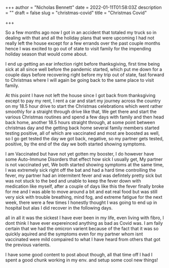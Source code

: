 +++
author = "Nicholas Bennett"
date = 2022-01-11T01:58:03Z
description = ""
draft = false
slug = "christmas-covid"
title = "Christmas Covid"

+++


So a few months ago now I got in an accident that totaled my truck so in dealing with that and all the holiday plans that were upcoming I had not really left the house except for a few errands over the past couple months hence I was excited to go out of state to visit family for the impending holiday season that would come about.

I end up getting an ear infection right before thanksgiving, first time being sick at all since well before the pandemic started, which put me down for a couple days before recovering right before my trip out of state, fast forward to Christmas where I will again be going back to the same place to visit family.

At this point I have not left the house since I got back from thanksgiving except to pay my rent, I rent a car and start my journey across the country on my 18.5 hour drive to start the Christmas celebrations which went rather smoothly for a straight through drive like that, We get there and start the various Christmas routines and spend a few days with family and then head back home, another 18.5 hours straight through, at some point between christmas day and the getting back home several family members started testing positive, all of which are vaccinated and most are boosted as well, so I go get tested the day we got back, negative, so my partner gets tested, positive, by the end of the day we both started showing symptoms.

I am Vaccinated but have not yet gotten my booster, I do however have some Auto-Immune Disorders that effect how sick I usually get, My partner is not vaccinated yet, We both started showing symptoms at the same time, I was extremely sick right off the bat and had a hard time controlling the fever, my partner had an intermitent fever and was defintely pretty sick but was not stuck to the bed and unable to keep the fever down with medication like myself, after a couple of days like this the fever finally broke for me and I was able to move around a bit and eat real food but was still very sick with trouble breathing, mind fog, and extreme fatigue for the next week, there were a few times I honestly thought I was going to end up in hospital but alas I did recover in the following days.

all in all it was the sickest I have ever been in my life, even living with fibro, I dont think I have ever expereinced anything as bad as Covid was. I am faily certain that we had the omicron varient because of the fact that it was so quickly aquired and the symptoms even for my partner whom isnt vaccinated were mild compaired to what I have heard from others that got the previous varients.



I have some good content to post about though, all that time off I had I spent a good chunk working in my env. and setup some cool new things!
